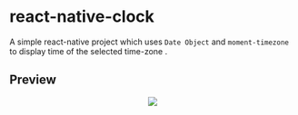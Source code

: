 # react-native-clock

A simple react-native project which uses `Date Object` and `moment-timezone` to display time of the selected time-zone .

## Preview
<p align="center">
<img src=https://github.com/srikiran1707/react-native-clock/blob/main/app/assets/preview.gif />
</p>
